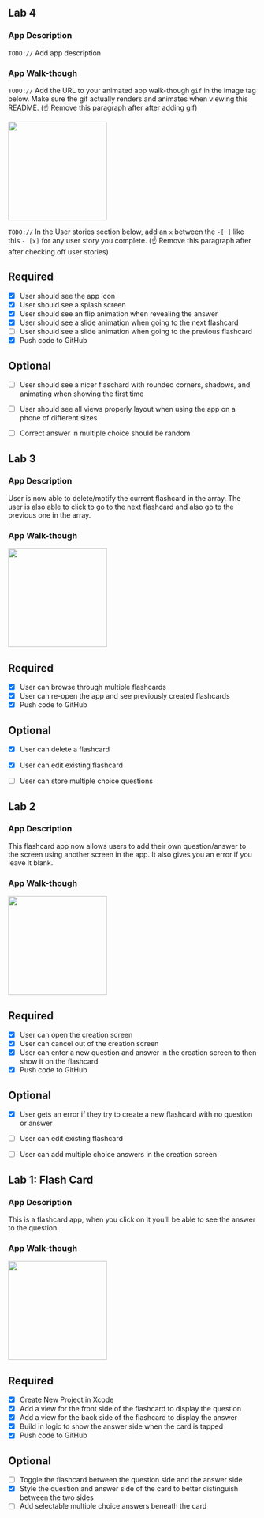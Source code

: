 ## Lab 4

### App Description
`TODO://` Add app description

### App Walk-though
`TODO://` Add the URL to your animated app walk-though `gif` in the image tag below. Make sure the gif actually renders and animates when viewing this README. (☝️ Remove this paragraph after after adding gif)

<img src="YOUR_GIF_URL_HERE" width=200><br>

`TODO://` In the User stories section below, add an `x` between the `-[ ]` like this `- [x]` for any user story you complete. (☝️ Remove this paragraph after after checking off user stories)

## Required
- [x] User should see the app icon 
- [x] User should see a splash screen
- [x] User should see an flip animation when revealing the answer
- [x] User should see a slide animation when going to the next flashcard
- [ ] User should see a slide animation when going to the previous flashcard
- [x] Push code to GitHub
## Optional
- [ ] User should see a nicer flaschard with rounded corners, shadows, and animating when showing the first time
- [ ] User should see all views properly layout when using the app on a phone of different sizes
- [ ] Correct answer in multiple choice should be random


## Lab 3

### App Description
User is now able to delete/motify the current flashcard in the array. The user is also able to click to go to the next flashcard and also go to the previous one in the array. 

### App Walk-though
<img src= "https://user-images.githubusercontent.com/22526253/194723446-4974a814-a6fb-4648-a533-de74f8b30b27.gif"
 width=200><br>

## Required
- [x] User can browse through multiple flashcards
- [x] User can re-open the app and see previously created flashcards
- [x] Push code to GitHub
## Optional
- [x] User can delete a flashcard
- [x] User can edit existing flashcard
- [ ] User can store multiple choice questions


## Lab 2

### App Description
This flashcard app now allows users to add their own question/answer to the screen using another screen in the app. It also gives you an error if you leave it blank.  

### App Walk-though
<img src="https://user-images.githubusercontent.com/22526253/193472063-0d980efb-efa2-403e-a122-9a1cdd2dd094.gif" width=200><br>

## Required
- [x] User can open the creation screen
- [x] User can cancel out of the creation screen
- [x] User can enter a new question and answer in the creation screen to then show it on the flashcard
- [x] Push code to GitHub
## Optional
- [x] User gets an error if they try to create a new flashcard with no question or answer
- [ ] User can edit existing flashcard
- [ ] User can add multiple choice answers in the creation screen


## Lab 1: Flash Card

### App Description
This is a flashcard app, when you click on it you'll be able to see the answer to the question. 

### App Walk-though
<img src="https://user-images.githubusercontent.com/22526253/190436753-3ee9f3cf-92fd-49c0-b405-99bf01e1ba7b.gif" width=200><br>

## Required
- [x] Create New Project in Xcode
- [x] Add a view for the front side of the flashcard to display the question
- [x] Add a view for the back side of the flashcard to display the answer
- [x] Build in logic to show the answer side when the card is tapped
- [x] Push code to GitHub
## Optional
- [ ] Toggle the flashcard between the question side and the answer side
- [x] Style the question and answer side of the card to better distinguish between the two sides
- [ ] Add selectable multiple choice answers beneath the card
